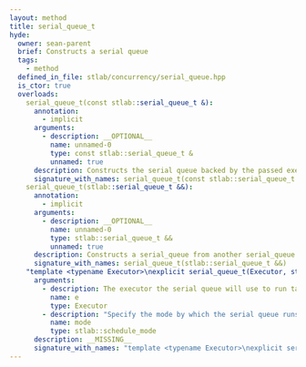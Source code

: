 ```yaml
---
layout: method
title: serial_queue_t
hyde:
  owner: sean-parent
  brief: Constructs a serial queue
  tags:
    - method
  defined_in_file: stlab/concurrency/serial_queue.hpp
  is_ctor: true
  overloads:
    serial_queue_t(const stlab::serial_queue_t &):
      annotation:
        - implicit
      arguments:
        - description: __OPTIONAL__
          name: unnamed-0
          type: const stlab::serial_queue_t &
          unnamed: true
      description: Constructs the serial queue backed by the passed executor and using the supplied schedule mode.
      signature_with_names: serial_queue_t(const stlab::serial_queue_t &)
    serial_queue_t(stlab::serial_queue_t &&):
      annotation:
        - implicit
      arguments:
        - description: __OPTIONAL__
          name: unnamed-0
          type: stlab::serial_queue_t &&
          unnamed: true
      description: Constructs a serial_queue from another serial_queue.
      signature_with_names: serial_queue_t(stlab::serial_queue_t &&)
    "template <typename Executor>\nexplicit serial_queue_t(Executor, stlab::schedule_mode)":
      arguments:
        - description: The executor the serial queue will use to run tasks
          name: e
          type: Executor
        - description: "Specify the mode by which the serial queue runs tasks:\n\n- `schedule_mode::single` &mdash; Yield to the executor between runs of individual tasks. This mode is preferrable if you are expecting tasks to take a long amount of time.\n- `schedule_mode::all` &mdash; Yield to the executor once all tasks available at the start of processing have been run. This mode is preferrable if you are expecting tasks to take a short amount of time.\n"
          name: mode
          type: stlab::schedule_mode
      description: __MISSING__
      signature_with_names: "template <typename Executor>\nexplicit serial_queue_t(Executor e, stlab::schedule_mode mode)"
---
```

